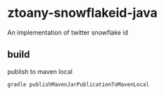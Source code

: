 # ztoany-snowflakeid-java

An implementation of twitter snowflake id

## build

publish to maven local

```
gradle publishMavenJarPublicationToMavenLocal
```